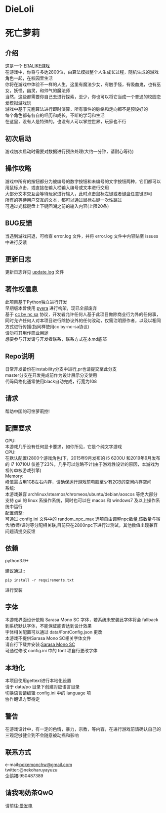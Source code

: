 DieLoli
====
死亡萝莉
====

介绍
----
这是一个 [ERALIKE游戏](http://www.emuera.net/) \
在游戏中，你将与多达2800位，由算法模拟整个人生成长过程，随机生成的游戏角色一起，在校园里生活 \
你将在游戏中体验不一样的人生，这里有魔法少女，有触手怪，有吸血鬼，也有巫女，妖怪，幽灵，和帅气的魔法师 \
当然，这些都需要你自己去进行探索，至少，你也可以将它当成一个普通的校园恋爱模拟游戏玩 \
游戏中基于元胞算法进行即时演算，所有事件的脉络和走向都不是预设好的 \
每个角色都有各自的经历和成长，不断的学习和生活 \
在这里，没有人是特殊的，也没有人可以掌控世界，玩家也不行

初次启动
----
游戏初次启动时需要对数据进行预热处理(大约一分钟，请耐心等待)

操作攻略
----
游戏中所有的按钮都分为被编号的数字按钮和未编号的文字按钮两种，它们都可以用鼠标点击，或直接在输入栏输入编号或文本进行交用 \
大部分文本交互会等待玩家进行输入，此时点击鼠标左键或者键盘任意键即可 \
所有的等待用户交互的文本，都可以通过鼠标右键一次性跳过 \
可通过光标键盘上下键回溯之前的输入内容(上限20条)

BUG反馈
----
当遇到游戏闪退，可检查 error.log 文件，并将 error.log 文件中内容贴至 issues 中进行反馈

更新日志
----
更新日志详见 [update.log](https://github.com/pokemonchw/dieloli/blob/master/update.log) 文件

著作权信息
----
此项目基于Python独立进行开发 \
早期版本曾使用 [pyera](https://github.com/qsjl11/pyera/) 进行构架，现已全部废弃 \
基于 [cc by nc sa](http://creativecommons.org/licenses/by-nc-sa/2.0/) 协议，开发者允许任何人基于此项目做除商业行为外的任何事，同时允许任何人对本项目进行除协议外的任何改动，仅需注明原作者，以及以相同方式进行传播(指同样使用cc by-nc-sa协议) \
请勿将其用作商业用途 \
想要参与开发请与开发者联系，联系方式在本md底部

Repo说明
----
日常开发备份在instability分支中进行,pr也请提交至此分支 \
master分支在开发完成前作为设计展示分支使用 \
代码风格化通常使用black自动完成，行宽为108

请求
----
帮助中国的可怜萝莉控!

配置要求
----
GPU: \
本游戏几乎没有任何显卡要求，如你所见，它是个纯文字游戏 \
CPU: \
在默认配置(2800个游戏角色)下，2015年9月发布的 i5 6200U 和2019年9月发布的 i7 10710U 仅差了23%，几乎可以忽略不计(由于游戏性设计的原因，本游戏为祖传单核游戏引擎) \
Memory: \
峰值需占用1GB左右内存，请确保运行游戏前电脑至少有2GB的空闲内存空间 \
系统: \
本游戏兼容 archlinux/steamos/chromeos/ubuntu/debian/aoscos 等绝大部分支持 gui 的 linux 系操作系统，同时也可以在 macos 和 windows7 及以上操作系统中运行 \
配置调整: \
可通过 config.ini 文件中的 random_npc_max 选项自由调整npc数量,该数量与宿舍/教师/课时等分配相关联,目前只在2800npc下进行过测试，其他数值出现兼容问题请提交反馈

依赖
----
python3.9+

建议通过::

    pip install -r requirements.txt

进行安装

字体
----
本游戏界面设计依赖 Sarasa Mono SC 字体，若系统未安装此字体将会 fallback 到系统默认字体，不能保证能否达到设计效果 \
字体相关配置可以通过 data/FontConfig.json 更改 \
本游戏不提供Sarasa Mono SC相关字体文件 \
请自行下载并安装:[Sarasa Mono SC](https://github.com/be5invis/Sarasa-Gothic) \
可通过修改 config.ini 中的 font 项自行更改字体

本地化
----
本项目使用gettext进行本地化设置 \
请于 data/po 目录下创建对应语言目录 \
切换语言请编辑 config.ini 中的 language 项 \
协作翻译方案待定

警告
----
在游戏设计中，有一定的色情，暴力，宗教，等内容，在进行游戏前请确认自己的三观足够健全到不会随意被动摇和影响

联系方式
----
e-mail:pokemonchw@gmail.com \
twitter:@nekoharuyayuzu \
企鹅裙:950487389

请我喝奶茶QwQ
----
请前往:[爱发电](https://afdian.net/@byayoi)
